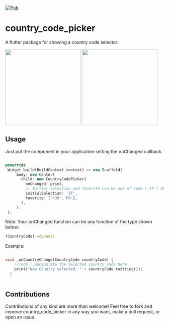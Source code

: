 [![Pub](https://img.shields.io/badge/Pub-1.1.0-orange.svg)](https://pub.dartlang.org/packages/country_code_picker)

# country_code_picker

A flutter package for showing a country code selector.

<img src="https://raw.githubusercontent.com/Salvatore-Giordano/CountryCodePicker/master/screenshots/screen1.png" width="240"/>
<img src="https://raw.githubusercontent.com/Salvatore-Giordano/CountryCodePicker/master/screenshots/screen2.png" width="240"/>

## Usage

Just put the component in your application setting the onChanged callback.

 ```dart

 @override
  Widget build(BuildContext context) => new Scaffold(
      body: new Center(
        child: new CountryCodePicker(
          onChanged: print,
          // Initial selection and favorite can be one of code ('IT') OR dial_code('+39')
          initialSelection: 'IT',
          favorite: ['+39','FR'],
        ),
      ),
  );

 ```
Note: Your onChanged function can be any function of the type shown below:

```dart
(CountryCode)->dynamic

```
Example:

```dart

void _onCountryChange(CountryCode countryCode) {
    //Todo : manipulate the selected country code here
    print("New Country selected: " + countryCode.toString());
  }
  
```


## Contributions
Contributions of any kind are more than welcome! Feel free to fork and improve country_code_picker in any way you want, make a pull request, or open an issue.
